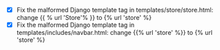- [x] Fix the malformed Django template tag in templates/store/store.html: change {{ % url 'Store'% }} to {% url 'store' %}
- [x] Fix the malformed Django template tag in templates/includes/navbar.html: change {{% url 'store' %}} to {% url 'store' %}
